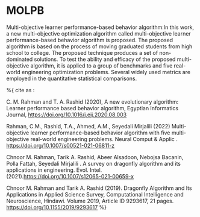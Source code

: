 # MOLPB
Multi-objective learner performance-based behavior algorithm:In this work, a new multi-objective optimization algorithm called multi-objective learner performance-based behavior algorithm is proposed. The proposed algorithm is based on the process of moving graduated students from high school to college. The proposed technique produces a set of non-dominated solutions. To test the ability and efficacy of the proposed multi-objective algorithm, it is applied to a group of benchmarks and five real-world engineering optimization problems. Several widely used metrics are employed in the quantitative statistical comparisons.


%{ 
cite as :

C. M. Rahman and T. A. Rashid (2020), A new evolutionary algorithm: Learner performance based behavior algorithm, 
Egyptian Informatics Journal, https://doi.org/10.1016/j.eij.2020.08.003

Rahman, C.M., Rashid, T.A., Ahmed, A.M., Seyedali Mirjalili (2022) Multi-objective learner performance-based behavior algorithm with five multi-objective real-world engineering problems. 
Neural Comput & Applic . https://doi.org/10.1007/s00521-021-06811-z

Chnoor M. Rahman, Tarik A. Rashid, Abeer Alsadoon, Nebojsa Bacanin, Polla Fattah, Seyedali Mirjalili . A survey on dragonfly algorithm and its applications in engineering. 
Evol. Intel. (2021).https://doi.org/10.1007/s12065-021-00659-x

Chnoor M. Rahman and Tarik A. Rashid (2019). Dragonfly Algorithm and Its Applications in Applied Science Survey, Computational Intelligence and Neuroscience, Hindawi. 
Volume 2019, Article ID 9293617, 21 pages. https://doi.org/10.1155/2019/9293617
%}
